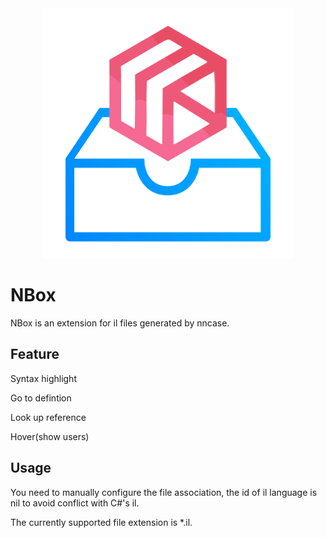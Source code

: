 <div align="center">
<img src="icons/logo.png" width="400" alt="nncase" />
</div>

# NBox

NBox is an extension for il files generated by nncase.

## Feature

Syntax highlight

Go to defintion

Look up reference

Hover(show users)

## Usage

You need to manually configure the file association, the id of il language is nil to avoid conflict with C#'s il.

The currently supported file extension is *.il.